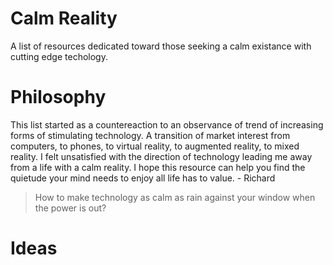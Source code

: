 # Calm Reality

A list of resources dedicated toward those seeking a calm existance with cutting edge techology.

# Philosophy

This list started as a countereaction to an observance of trend of increasing forms of stimulating technology.  A transition of market interest from computers, to phones, to virtual reality, to augmented reality, to mixed reality.  I felt unsatisfied with the direction of technology leading me away from a life with a calm reality.  I hope this resource can help you find the quietude your mind needs to enjoy all life has to value. - Richard

> How to make technology as calm as rain against your window when the power is out?

# Ideas

